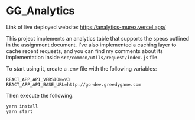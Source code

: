 # GG_Analytics

Link of live deployed website: https://analytics-murex.vercel.app/

This project implements an analytics table that supports the specs outlined in the assignment document. I've also implemented a caching layer to cache recent requests, and you can find my comments about its implementation inside `src/common/utils/request/index.js` file.

To start using it, create a .env file with the following variables:

```
REACT_APP_API_VERSION=v3
REACT_APP_API_BASE_URL=http://go-dev.greedygame.com
```

Then execute the following.
```
yarn install
yarn start
```

